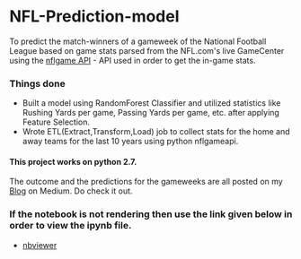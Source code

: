 # NFL-Prediction-model
To predict the match-winners of a gameweek of the National Football League based on game stats parsed from the NFL.com's live GameCenter using the [nflgame API](https://github.com/derek-adair/nflgame) - API used in order to get the in-game stats.

### Things done 
* Built a model using RandomForest Classifier and utilized statistics like Rushing Yards per game, Passing Yards per game, etc. after applying Feature Selection.
* Wrote ETL(Extract,Transform,Load) job to collect stats for the home and away teams for the last 10 years using python nflgameapi.

#### This project works on python 2.7.

The outcome and the predictions for the gameweeks are all posted on my [Blog](https://medium.com/@siddhantthakur08) on Medium. Do check it out.

### If the notebook is not rendering then use the link given below in order to view the ipynb file.
* [nbviewer](https://nbviewer.jupyter.org/)
